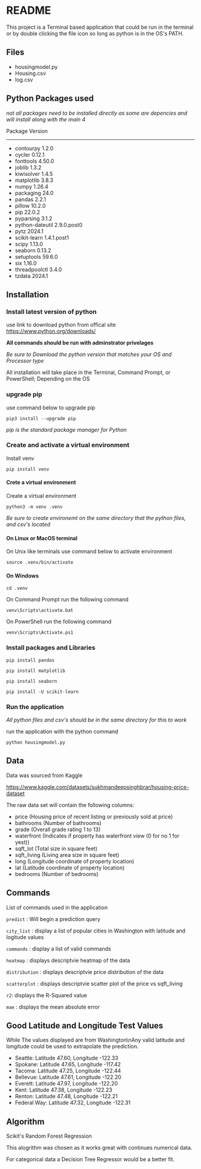 # README

This project is a Terminal based application that could be run in the terminal or by double clicking the file icon so long as python is in the OS's PATH.

## Files

- housingmodel.py
- Housing.csv
- log.csv

## Python Packages used

_not all packages need to be installed directly as some are depencies and will install along with the main 4_

Package         Version
--------------- -----------
- contourpy       1.2.0
- cycler          0.12.1
- fonttools       4.50.0
- joblib          1.3.2
- kiwisolver      1.4.5
- matplotlib      3.8.3
- numpy           1.26.4
- packaging       24.0
- pandas          2.2.1
- pillow          10.2.0
- pip             22.0.2
- pyparsing       3.1.2
- python-dateutil 2.9.0.post0
- pytz            2024.1
- scikit-learn    1.4.1.post1
- scipy           1.13.0
- seaborn         0.13.2
- setuptools      59.6.0
- six             1.16.0
- threadpoolctl   3.4.0
- tzdata          2024.1

## Installation
### Install latest version of python

use link to download python from offical site https://www.python.org/downloads/

__All commands should be run with adminstrator privelages__

_Be sure to Download the python version that matches your OS and Processor type_

All installation will take place in the Terminal, Command Prompt, or PowerShell; Depending on the OS

### upgrade pip

use command below to upgrade pip

`pip3 install --upgrade pip`

_pip is the standard package manager for Python_

### Create and activate a virtual environment

Install venv

`pip install venv`

#### Crete a virtual environment

Create a virtual environment

`python3 -m venv .venv`

_Be sure to create environemt on the same directory that the python files, and csv's located_

#### On Linux or MacOS terminal

On Unix like terminals use command below to activate environment

`source .venv/bin/activate`

#### On Windows

`cd .venv`

On Command Prompt run the following command

`venv\Scripts\activate.bat`

On PowerShell run the following command

`venv\Scripts\Activate.ps1`

### Install packages and Libraries

`pip install pandas`

`pip install matplotlib`

`pip install seaborn`

`pip install -U scikit-learn`

### Run the application

_All python files and csv's should be in the same directory for this to work_

run the application with the python command

`python housingmodel.py`






## Data
Data was sourced from Kaggle

https://www.kaggle.com/datasets/sukhmandeepsinghbrar/housing-price-dataset

The raw data set will contain the following columns:
-	price (Housing price of recent listing or previously sold at price)
-	bathrooms (Number of bathrooms)
-	grade (Overall grade rating 1 to 13)
-	waterfront (Indicates if property has waterfront view (0 for no 1 for yest))
-	sqft_lot (Total size in square feet)
-	sqft_living (Living area size in square feet)
-	long (Longitude coordinate of property location)
-	lat (Latitude coordinate of property location)
-	bedrooms (Number of bedrooms)

## Commands

List of commands used in the application

`predict` : Will begin a prediction query

`city_list` : display a list of popular cities in Washington with latitude and logitude values

`commands` : display a list of valid commands

`heatmap` : displays descriptvie heatmap of the data

`distribution` : displays descriptvie price distribution of the data

`scatterplot` : displays descriptvie scatter plot of the price vs sqft_living

`r2`: displays the R-Squared value

`mae` : displays the mean absolute error

## Good Latitude and Longitude Test Values
While The values displayed are from Washington\nAny valid latitude and longitude could be used to extrapolate the prediction.
- Seattle: Latitude 47.60, Longitude -122.33
- Spokane: Latitude 47.65, Longitude -117.42
- Tacoma: Latitude 47.25, Longitude -122.44
- Bellevue: Latitude 47.61, Longitude -122.20
- Everett: Latitude 47.97, Longitude -122.20
- Kent: Latitude 47.38, Longitude -122.23
- Renton: Latitude 47.48, Longitude -122.21
- Federal Way: Latitude 47.32, Longitude -122.31

## Algorithm

Scikit's Random Forest Regression

This alogrithm was chosen as it works great with continues numerical data.

For categorical data a Decision Tree Regressor would be a better fit.
